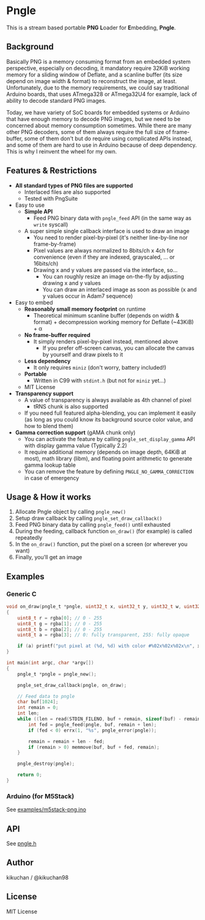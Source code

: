 Pngle
=====

This is a stream based portable **PNG** **L**oader for **E**mbedding, **Pngle**.

## Background

Basically PNG is a memory consuming format from an embedded system perspective, especially on decoding, it mandatory require 32KiB working memory for a sliding window of Deflate, and a scanline buffer (its size depend on image width & format) to reconstruct the image, at least.
Unfortunately, due to the memory requirements, we could say traditional Arduino boards, that uses ATmega328 or ATmega32U4 for example, lack of ability to decode standard PNG images.

Today, we have variety of SoC boards for embedded systems or Arduino that have enough memory to decode PNG images, but we need to be concerned about memory consumption sometimes.
While there are many other PNG decoders, some of them always require the full size of frame-buffer, some of them don't but do require using complicated APIs instead, and some of them are hard to use in Arduino because of deep dependency.
This is why I reinvent the wheel for my own.

## Features & Restrictions

- **All standard types of PNG files are supported**
	- Interlaced files are also supported
	- Tested with PngSuite
- Easy to use
	- **Simple API**
		- Feed PNG binary data with `pngle_feed` API (in the same way as `write` syscall)
	- A super simple single callback interface is used to draw an image
		- You need to render pixel-by-pixel (it's neither line-by-line nor frame-by-frame)
		- Pixel values are always normalized to 8bits/ch x 4ch for convenience (even if they are indexed, grayscaled, ... or 16bits/ch)
		- Drawing x and y values are passed via the interface, so...
			- You can roughly resize an image on-the-fly by adjusting drawing x and y values
			- You can draw an interlaced image as soon as possible (x and y values occur in Adam7 sequence)
- Easy to embed
	- **Reasonably small memory footprint** on runtime
		- Theoretical minimum scanline buffer (depends on width & format) + decompression working memory for Deflate (~43KiB) + α
	- **No frame-buffer required**
		- It simply renders pixel-by-pixel instead, mentioned above
			- If you prefer off-screen canvas, you can allocate the canvas by yourself and draw pixels to it
	- **Less dependency**
		- It only requires `miniz` (don't worry, battery included!)
	- **Portable**
		- Written in C99 with `stdint.h` (but not for `miniz` yet...)
	- MIT License
- **Transparency support**
	- A value of transparency is always available as 4th channel of pixel
		- tRNS chunk is also supported
	- If you need full featured alpha-blending, you can implement it easily (as long as you could know its background source color value, and how to blend them)
- **Gamma correction support** (gAMA chunk only)
	- You can activate the feature by calling `pngle_set_display_gamma` API with display gamma value (Typically 2.2)
	- It require additional memory (depends on image depth, 64KiB at most), math library (libm), and floating point arithmetic to generate gamma lookup table
	- You can remove the feature by defining `PNGLE_NO_GAMMA_CORRECTION` in case of emergency

## Usage & How it works

1. Allocate Pngle object by calling `pngle_new()`
2. Setup draw callback by calling `pngle_set_draw_callback()`
3. Feed PNG binary data by calling `pngle_feed()` until exhausted
4. During the feeding, callback function `on_draw()` (for example) is called repeatedly
5. In the `on_draw()` function, put the pixel on a screen (or wherever you want)
6. Finally, you'll get an image

## Examples

### Generic C
```c
void on_draw(pngle_t *pngle, uint32_t x, uint32_t y, uint32_t w, uint32_t h, uint8_t rgba[4])
{
    uint8_t r = rgba[0]; // 0 - 255
    uint8_t g = rgba[1]; // 0 - 255
    uint8_t b = rgba[2]; // 0 - 255
    uint8_t a = rgba[3]; // 0: fully transparent, 255: fully opaque

    if (a) printf("put pixel at (%d, %d) with color #%02x%02x%02x\n", x, y, r, g, b);
}

int main(int argc, char *argv[])
{
    pngle_t *pngle = pngle_new();

    pngle_set_draw_callback(pngle, on_draw);

    // Feed data to pngle
    char buf[1024];
    int remain = 0;
    int len;
    while ((len = read(STDIN_FILENO, buf + remain, sizeof(buf) - remain)) > 0) {
        int fed = pngle_feed(pngle, buf, remain + len);
        if (fed < 0) errx(1, "%s", pngle_error(pngle));

        remain = remain + len - fed;
        if (remain > 0) memmove(buf, buf + fed, remain);
    }

    pngle_destroy(pngle);

    return 0;
}
```

### Arduino (for M5Stack)

See [examples/m5stack-png.ino](examples/m5stack-png.ino)

## API

See [pngle.h](pngle.h)


## Author

kikuchan / @kikuchan98


## License

MIT License
